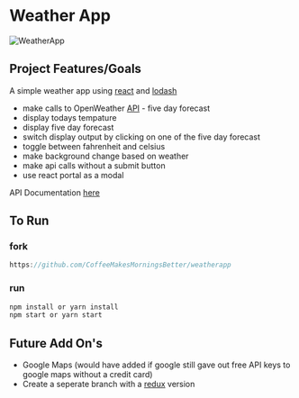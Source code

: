 # Weather App

![WeatherApp](./public/weather_app.gif)

## Project Features/Goals

A simple weather app using [react](https://reactjs.org/) and [lodash](https://lodash.com/)

- make calls to OpenWeather [API](https://openweathermap.org/forecast5) - five day forecast
- display todays tempature
- display five day forecast
- switch display output by clicking on one of the five day forecast
- toggle between fahrenheit and celsius
- make background change based on weather
- make api calls without a submit button
- use react portal as a modal

API Documentation [here](https://openweathermap.org/forecast5)

## To Run

### fork
```js
https://github.com/CoffeeMakesMorningsBetter/weatherapp
```
### run
```js
npm install or yarn install
npm start or yarn start
```

## Future Add On's
- Google Maps (would have added if google still gave out free API keys to google maps without a credit card)
- Create a seperate branch with a [redux](https://redux.js.org/) version